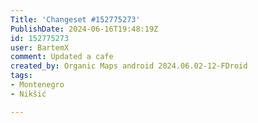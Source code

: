 ```yaml
---
Title: 'Changeset #152775273'
PublishDate: 2024-06-16T19:48:19Z
id: 152775273
user: BartemX
comment: Updated a cafe
created_by: Organic Maps android 2024.06.02-12-FDroid
tags:
- Montenegro
- Nikšić

---
```

